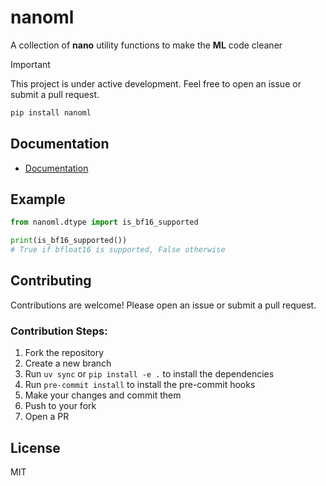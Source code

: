 # nanoml

A collection of **nano** utility functions to make the **ML** code cleaner

> [!IMPORTANT]
> This project is under active development. Feel free to open an issue or submit a pull request.

```bash
pip install nanoml
```

## Documentation

- [Documentation](https://nanoml.roydipta.com)

## Example

```python
from nanoml.dtype import is_bf16_supported

print(is_bf16_supported())
# True if bfloat16 is supported, False otherwise
```

## Contributing

Contributions are welcome! Please open an issue or submit a pull request.

### Contribution Steps:

1. Fork the repository
2. Create a new branch
3. Run `uv sync` or `pip install -e .` to install the dependencies
4. Run `pre-commit install` to install the pre-commit hooks
5. Make your changes and commit them
6. Push to your fork
7. Open a PR


## License

MIT

